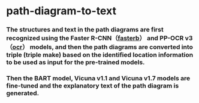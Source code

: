 # path-diagram-to-text

### The structures and text in the path diagrams are first recognized using the Faster R-CNN（[fasterb](./Faster%20R-CNN/fasterb.ipynb)） and PP-OCR v3（[ocr](./OCR/ocr.ipynb)） models, and then the path diagrams are converted into triple (triple make) based on the identified location information to be used as input for the pre-trained models. 

### Then the BART model, Vicuna v1.1 and Vicuna v1.7 models are fine-tuned and the explanatory text of the path diagram is generated.
